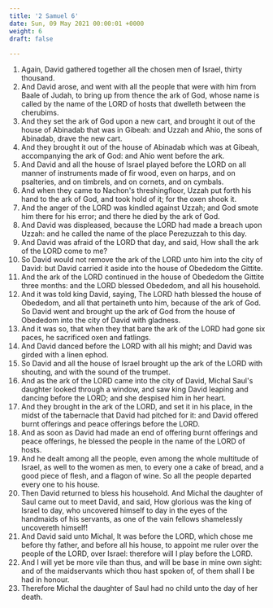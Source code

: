 ```yaml
---
title: '2 Samuel 6'
date: Sun, 09 May 2021 00:00:01 +0000
weight: 6
draft: false
  
---
```


1. Again, David gathered together all the chosen men of Israel, thirty thousand.
2. And David arose, and went with all the people that were with him from Baale of Judah, to bring up from thence the ark of God, whose name is called by the name of the LORD of hosts that dwelleth between the cherubims.
3. And they set the ark of God upon a new cart, and brought it out of the house of Abinadab that was in Gibeah: and Uzzah and Ahio, the sons of Abinadab, drave the new cart.
4. And they brought it out of the house of Abinadab which was at Gibeah, accompanying the ark of God: and Ahio went before the ark.
5. And David and all the house of Israel played before the LORD on all manner of instruments made of fir wood, even on harps, and on psalteries, and on timbrels, and on cornets, and on cymbals.
6. And when they came to Nachon's threshingfloor, Uzzah put forth his hand to the ark of God, and took hold of it; for the oxen shook it.
7. And the anger of the LORD was kindled against Uzzah; and God smote him there for his error; and there he died by the ark of God.
8. And David was displeased, because the LORD had made a breach upon Uzzah: and he called the name of the place Perezuzzah to this day.
9. And David was afraid of the LORD that day, and said, How shall the ark of the LORD come to me?
10. So David would not remove the ark of the LORD unto him into the city of David: but David carried it aside into the house of Obededom the Gittite.
11. And the ark of the LORD continued in the house of Obededom the Gittite three months: and the LORD blessed Obededom, and all his household.
12. And it was told king David, saying, The LORD hath blessed the house of Obededom, and all that pertaineth unto him, because of the ark of God. So David went and brought up the ark of God from the house of Obededom into the city of David with gladness.
13. And it was so, that when they that bare the ark of the LORD had gone six paces, he sacrificed oxen and fatlings.
14. And David danced before the LORD with all his might; and David was girded with a linen ephod.
15. So David and all the house of Israel brought up the ark of the LORD with shouting, and with the sound of the trumpet.
16. And as the ark of the LORD came into the city of David, Michal Saul's daughter looked through a window, and saw king David leaping and dancing before the LORD; and she despised him in her heart.
17. And they brought in the ark of the LORD, and set it in his place, in the midst of the tabernacle that David had pitched for it: and David offered burnt offerings and peace offerings before the LORD.
18. And as soon as David had made an end of offering burnt offerings and peace offerings, he blessed the people in the name of the LORD of hosts.
19. And he dealt among all the people, even among the whole multitude of Israel, as well to the women as men, to every one a cake of bread, and a good piece of flesh, and a flagon of wine. So all the people departed every one to his house.
20. Then David returned to bless his household. And Michal the daughter of Saul came out to meet David, and said, How glorious was the king of Israel to day, who uncovered himself to day in the eyes of the handmaids of his servants, as one of the vain fellows shamelessly uncovereth himself!
21. And David said unto Michal, It was before the LORD, which chose me before thy father, and before all his house, to appoint me ruler over the people of the LORD, over Israel: therefore will I play before the LORD.
22. And I will yet be more vile than thus, and will be base in mine own sight: and of the maidservants which thou hast spoken of, of them shall I be had in honour.
23. Therefore Michal the daughter of Saul had no child unto the day of her death.
